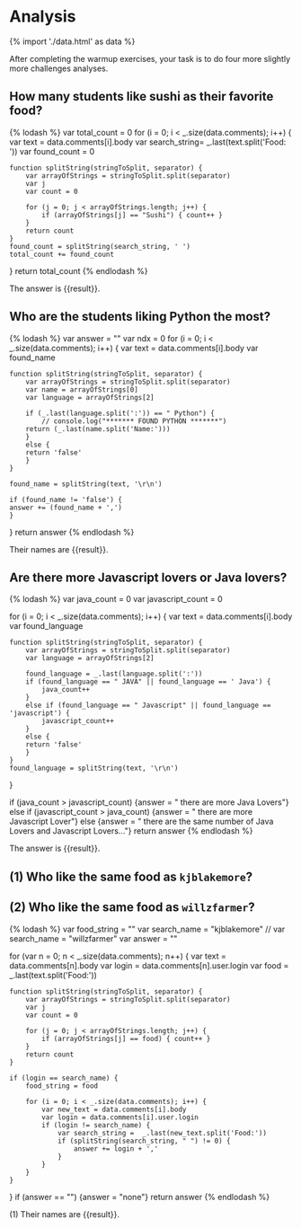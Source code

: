# Analysis

{% import './data.html' as data %}

After completing the warmup exercises, your task is to do four more slightly
more challenges analyses.

## How many students like sushi as their favorite food?

{% lodash %}
var total_count = 0
for (i = 0; i < _.size(data.comments); i++) {
    var text = data.comments[i].body
    var search_string=  _.last(text.split('Food: '))
    var found_count = 0

    function splitString(stringToSplit, separator) {
        var arrayOfStrings = stringToSplit.split(separator)
        var j
        var count = 0

        for (j = 0; j < arrayOfStrings.length; j++) {
            if (arrayOfStrings[j] == "Sushi") { count++ }
        }
        return count
    }
    found_count = splitString(search_string, ' ')
    total_count += found_count
}
return total_count
{% endlodash %}

The answer is {{result}}.

## Who are the students liking Python the most?

{% lodash %}
var answer = ""
var ndx = 0
for (i = 0; i < _.size(data.comments); i++) {
    var text = data.comments[i].body
    var found_name

    function splitString(stringToSplit, separator) {
        var arrayOfStrings = stringToSplit.split(separator)
        var name = arrayOfStrings[0]
        var language = arrayOfStrings[2]

        if (_.last(language.split(':')) == " Python") {
            // console.log("******* FOUND PYTHON *******")
	    return (_.last(name.split('Name:')))
        }
        else {
	    return 'false'
        }
    }

    found_name = splitString(text, '\r\n')

    if (found_name != 'false') {
	answer += (found_name + ',')
    }
}
return answer
{% endlodash %}

Their names are {{result}}.

## Are there more Javascript lovers or Java lovers?

{% lodash %}
var java_count = 0
var javascript_count = 0

for (i = 0; i < _.size(data.comments); i++) {
    var text = data.comments[i].body
    var found_language

    function splitString(stringToSplit, separator) {
        var arrayOfStrings = stringToSplit.split(separator)
        var language = arrayOfStrings[2]

        found_language = _.last(language.split(':'))
        if (found_language == " JAVA" || found_language == ' Java') {
            java_count++
        }
        else if (found_language == " Javascript" || found_language == 'javascript') {
            javascript_count++
        }
        else {
	    return 'false'
        }
    }
    found_language = splitString(text, '\r\n')
}

if (java_count > javascript_count) {answer = " there are more Java Lovers"}
else if (javascript_count > java_count) {answer = " there are more Javascript Lover"}
else {answer = " there are the same number of Java Lovers and Javascript Lovers..."}
return answer
{% endlodash %}

The answer is {{result}}.

##  (1) Who like the same food as `kjblakemore`?
##  (2) Who like the same food as `willzfarmer`?

{% lodash %}
var food_string = ""
var search_name = "kjblakemore"
// var search_name = "willzfarmer"
var answer = ""

for (var n = 0; n < _.size(data.comments); n++) {
    var text = data.comments[n].body
    var login = data.comments[n].user.login
    var food =  _.last(text.split('Food:'))

    function splitString(stringToSplit, separator) {
        var arrayOfStrings = stringToSplit.split(separator)
        var j
        var count = 0

        for (j = 0; j < arrayOfStrings.length; j++) {
            if (arrayOfStrings[j] == food) { count++ }
        }
        return count
    }

    if (login == search_name) {
        food_string = food

        for (i = 0; i < _.size(data.comments); i++) {
            var new_text = data.comments[i].body
            var login = data.comments[i].user.login
            if (login != search_name) {
                var search_string =  _.last(new_text.split('Food:'))
                if (splitString(search_string, " ") != 0) {
                    answer += login + ','
                }
            }
        }
    }
}
if (answer == "") {answer = "none"}
return answer
{% endlodash %}

(1) Their names are {{result}}.

